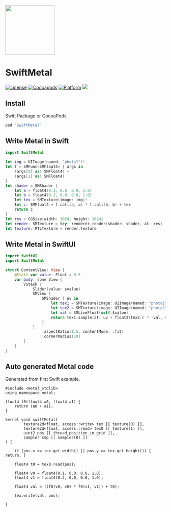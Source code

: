 <img src="https://github.com/hexagons/SwiftMetal/blob/master/Assets/SwiftMetal-Bond-Logo-Mini.png?raw=true" width="155"/> 

# SwiftMetal

[![License](https://img.shields.io/cocoapods/l/SwiftMetal.svg)](https://github.com/hexagons/SwiftMetal/blob/master/LICENSE)
[![Cocoapods](https://img.shields.io/cocoapods/v/SwiftMetal.svg)](http://cocoapods.org/pods/SwiftMetal)
[![Platform](https://img.shields.io/cocoapods/p/SwiftMetal.svg)](http://cocoapods.org/pods/SwiftMetal)
<img src="https://img.shields.io/badge/in-swift5.0-orange.svg">

## Install

Swift Package or CocoaPods

```ruby
pod 'SwiftMetal'
```

## Write Metal in Swift

~~~~swift
import SwiftMetal
~~~~

~~~~swift
let img = UIImage(named: "photo1")!
let f = SMFunc<SMFloat4> { args in
    (args[0] as! SMFloat4) +
    (args[1] as! SMFloat4)
}
let shader = SMShader {
    let a = float4(0.1, 0.0, 0.0, 1.0)
    let b = float4(0.2, 0.0, 0.0, 1.0)
    let tex = SMTexture(image: img)!
    let c: SMFloat4 = f.call(a, a) * f.call(b, b) + tex
    return c
}
let res = CGSize(width: 1024, height: 1024)
let render: SMTexture = try! renderer.render(shader: shader, at: res)
let texture: MTLTexture = render.texture
~~~~


## Write Metal in SwiftUI

~~~~swift
import SwiftUI
import SwiftMetal
~~~~

~~~~swift
struct ContentView: View {
    @State var value: Float = 0.5
    var body: some View {
        VStack {
            Slider(value: $value)
            SMView {
                SMShader { uv in
                    let tex1 = SMTexture(image: UIImage(named: "photo1")!)!
                    let tex2 = SMTexture(image: UIImage(named: "photo2")!)!
                    let val = SMLiveFloat(self.$value)
                    return tex1.sample(at: uv + float2(tex2.r * -val, 0.0))
                }
            }
                .aspectRatio(1.5, contentMode: .fit)
                .cornerRadius(10)
        }
    }
}
~~~~


## Auto generated Metal code

Generated from first Swift example.

~~~~Metal
#include <metal_stdlib>
using namespace metal;

float4 f0(float4 a0, float4 a1) {
    return (a0 + a1);
}

kernel void swiftMetal(
        texture2d<float, access::write> tex [[ texture(0) ]],
        texture2d<float, access::read> tex0 [[ texture(1) ]],
        uint2 pos [[ thread_position_in_grid ]],
        sampler smp [[ sampler(0) ]]
) {
    
    if (pos.x >= tex.get_width() || pos.y >= tex.get_height()) { return; }
    
    float4 t0 = tex0.read(pos);
    
    float4 v0 = float4(0.1, 0.0, 0.0, 1.0);
    float4 v1 = float4(0.2, 0.0, 0.0, 1.0);
    
    float4 val = ((f0(v0, v0) * f0(v1, v1)) + t0);
    
    tex.write(val, pos);
    
}
~~~~
